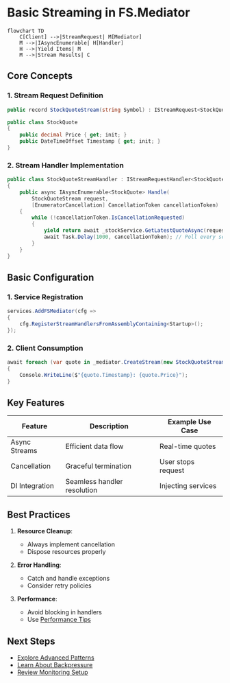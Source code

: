 # Basic Streaming in FS.Mediator

```mermaid
flowchart TD
    C[Client] -->|StreamRequest| M[Mediator]
    M -->|IAsyncEnumerable| H[Handler]
    H -->|Yield Items| M
    M -->|Stream Results| C
```

## Core Concepts

### 1. Stream Request Definition
```csharp
public record StockQuoteStream(string Symbol) : IStreamRequest<StockQuote>;

public class StockQuote
{
    public decimal Price { get; init; }
    public DateTimeOffset Timestamp { get; init; }
}
```

### 2. Stream Handler Implementation
```csharp
public class StockQuoteStreamHandler : IStreamRequestHandler<StockQuoteStream, StockQuote>
{
    public async IAsyncEnumerable<StockQuote> Handle(
        StockQuoteStream request,
        [EnumeratorCancellation] CancellationToken cancellationToken)
    {
        while (!cancellationToken.IsCancellationRequested)
        {
            yield return await _stockService.GetLatestQuoteAsync(request.Symbol);
            await Task.Delay(1000, cancellationToken); // Poll every second
        }
    }
}
```

## Basic Configuration

### 1. Service Registration
```csharp
services.AddFSMediator(cfg => 
{
    cfg.RegisterStreamHandlersFromAssemblyContaining<Startup>();
});
```

### 2. Client Consumption
```csharp
await foreach (var quote in _mediator.CreateStream(new StockQuoteStream("MSFT")), cancellationToken)
{
    Console.WriteLine($"{quote.Timestamp}: {quote.Price}");
}
```

## Key Features

| Feature | Description | Example Use Case |
|---------|-------------|------------------|
| Async Streams | Efficient data flow | Real-time quotes |
| Cancellation | Graceful termination | User stops request |
| DI Integration | Seamless handler resolution | Injecting services |

## Best Practices

1. **Resource Cleanup**:
   - Always implement cancellation
   - Dispose resources properly

2. **Error Handling**:
   - Catch and handle exceptions
   - Consider retry policies

3. **Performance**:
   - Avoid blocking in handlers
   - Use [Performance Tips](../streaming/performance-tips.md)

## Next Steps

- [Explore Advanced Patterns](../streaming/advanced-streaming.md)
- [Learn About Backpressure](../resilience/backpressure.md)
- [Review Monitoring Setup](../monitoring/metrics.md)